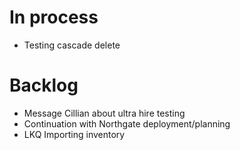 # In process
- Testing cascade delete 
# Backlog
- Message Cillian about ultra hire testing
- Continuation with Northgate deployment/planning
- LKQ Importing inventory